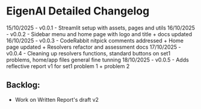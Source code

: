 # EigenAI Detailed Changelog

15/10/2025 - v0.0.1 - Streamlit setup with assets, pages and utils
16/10/2025 - v0.0.2 - Sidebar menu and home page with logo and title + docs updated
16/10/2025 - v0.0.3 - CodeRabbit nitpick comments addressed + Home page updated + Resolvers refactor and assessment docs
17/10/2025 - v0.0.4 - Cleaning up resolvers functions, standard buttons on set1 problems, home/app files general fine tunning 
18/10/2025 - v0.0.5 - Adds reflective report v1 for set1 problem 1 + problem 2

## Backlog:
- Work on Written Report's draft v2 
